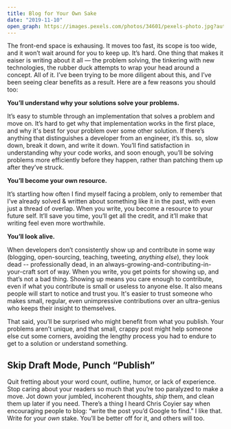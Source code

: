 ```yaml
---
title: Blog for Your Own Sake
date: "2019-11-10"
open_graph: https://images.pexels.com/photos/34601/pexels-photo.jpg?auto=compress&cs=tinysrgb&dpr=3&h=1200&w=1260
--- 
```


The front-end space is exhausing. It moves too fast, its scope is too wide, and it won’t wait around for you to keep up. It’s hard. One thing that makes it eaiser is writing about it all — the problem solving, the tinkering with new technologies, the rubber duck attempts to wrap your head around a concept. All of it. I’ve been trying to be more diligent about this, and I’ve been seeing clear benefits as a result. Here are a few reasons you should too:

**You’ll understand why your solutions solve your problems.**

It’s easy to stumble through an implementation that solves a problem and move on. It’s hard to get why that implementation works in the first place, and why it's best for your problem over some other solution. If there’s anything that distinguishes a developer from an engineer, it’s this. so, slow down, break it down, and write it down. You’ll find satisfaction in understanding why your code works, and soon enough, you’ll be solving problems more efficiently before they happen, rather than patching them up after they’ve struck.

**You’ll become your own resource.**

It’s startling how often I find myself facing a problem, only to remember that I’ve already solved & written about something like it in the past, with even just a thread of overlap. When you write, you become a resource to your future self. It’ll save you time, you’ll get all the credit, and it’ll make that writing feel even more worthwhile.

**You’ll look alive.**

When developers don’t consistently show up and contribute in some way (blogging, open-sourcing, teaching, tweeting, _anything else_), they look dead -- professionally dead, in an always-growing-and-contributing-in-your-craft sort of way. When you write, you get points for showing up, and that’s not a bad thing. Showing up means you care enough to contribute, even if what you contribute is small or useless to anyone else. It also means people will start to notice and trust you. It's easier to trust someone who makes small, regular, even unimpressive contributions over an ultra-genius who keeps their insight to themselves.

That said, you’ll be surprised who might benefit from what you publish. Your problems aren’t unique, and that small, crappy post might help someone else cut some corners, avoiding the lengthy process you had to endure to get to a solution or understand something.  

## Skip Draft Mode, Punch “Publish”

Quit fretting about your word count, outline, humor, or lack of experience. Stop caring about your readers so much that you’re too paralyzed to make a move. Jot down your jumbled, incoherent thoughts, _ship_ them, and clean them up later if you need. There’s a thing I heard Chris Coyier say when encouraging people to blog: “write the post you’d Google to find.” I like that. Write for your _own_ stake. You’ll be better off for it, and others will too. 
